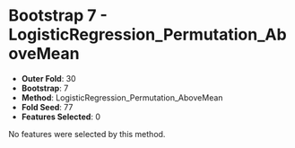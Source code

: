 # Bootstrap 7 - LogisticRegression_Permutation_AboveMean

- **Outer Fold**: 30
- **Bootstrap**: 7
- **Method**: LogisticRegression_Permutation_AboveMean
- **Fold Seed**: 77
- **Features Selected**: 0

No features were selected by this method.
